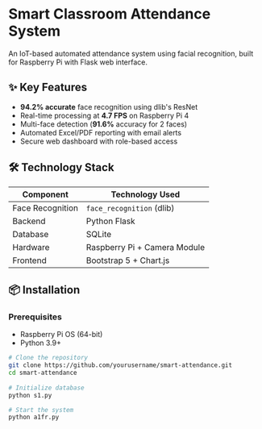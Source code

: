# Smart Classroom Attendance System  


An IoT-based automated attendance system using facial recognition, built for Raspberry Pi with Flask web interface.

## ✨ Key Features  
- **94.2% accurate** face recognition using dlib's ResNet  
- Real-time processing at **4.7 FPS** on Raspberry Pi 4  
- Multi-face detection (**91.6%** accuracy for 2 faces)  
- Automated Excel/PDF reporting with email alerts  
- Secure web dashboard with role-based access  

## 🛠️ Technology Stack  
| Component       | Technology Used          |
|----------------|--------------------------|
| Face Recognition | `face_recognition` (dlib) |
| Backend        | Python Flask             |
| Database       | SQLite                   |
| Hardware       | Raspberry Pi + Camera Module|
| Frontend       | Bootstrap 5 + Chart.js   |

## 📦 Installation  

### Prerequisites  
- Raspberry Pi OS (64-bit)  
- Python 3.9+  
 

```bash
# Clone the repository  
git clone https://github.com/yourusername/smart-attendance.git  
cd smart-attendance  
 
# Initialize database  
python s1.py  

# Start the system  
python a1fr.py  

